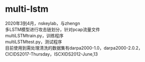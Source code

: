 # multi-lstm
2020年3到4月，nskeylab，与zhengn  
多LSTM模型进行攻击链划分，针对pcap流量文件  
multiLSTMtrain.py，训练程序  
multiLSTMtest.py，测试程序  
目前使用到需处理清洗的数据集有darpa2000-1.0，darpa2000-2.0.2，CICIDS2017-Thursday，ISCXIDS2012-June,13
